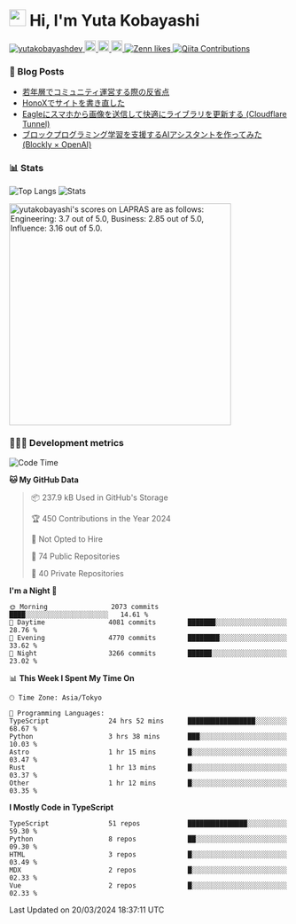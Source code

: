 <h1><img src="https://emojis.slackmojis.com/emojis/images/1613942336/14158/balloons.gif?1613942336" width="30"/> Hi, I'm Yuta Kobayashi</h1>

<p align="left"> 
  <a href="https://github.com/yutakobayashidev/yutakobayashidev/">
    <img src="https://komarev.com/ghpvc/?username=yutakobayashdev" alt="yutakobayashdev" />
  </a>
  <a href="https://mastodon.social/@yutakobayashi">
    <img height="20" src="https://img.shields.io/mastodon/follow/107202517736161782?domain=https%3A%2F%2Fmastodon.social&label=Mastodon&logo=mastodon&style=plastic" />
  </a>
  <a href="https://github.com/yutakobayashidev">
    <img height="20" src="https://img.shields.io/github/followers/yutakobayashidev?label=follow&logo=github&style=flat" />
  </a>
  <a href="https://www.reddit.com/user/yutakobayashi">
    <img height="20" src="https://img.shields.io/reddit/user-karma/combined/yutakobayashi?label=Reddit&logo=reddit&style=flat" />
  </a>
  <a href="https://zenn.dev/yutakobayashi">
    <img src="https://badgen.org/img/zenn/yutakobayashi/likes?style=plastic" alt="Zenn likes" />
  </a>
  <a href="https://qiita.com/yutakobayashi">
    <img src="https://badgen.org/img/qiita/yutakobayashi/contributions?style=plastic" alt="Qiita Contributions" />
  </a>
</p>

### 📕 Blog Posts

<!-- BLOG-POST-LIST:START -->
- [若年層でコミュニティ運営する際の反省点](https://yutakobayashi.dev/blog/./blog/junior-community)
- [HonoXでサイトを書き直した](https://yutakobayashi.dev/blog/./blog/honox)
- [Eagleにスマホから画像を送信して快適にライブラリを更新する &lpar;Cloudflare Tunnel&rpar;](https://zenn.dev/yutakobayashi/articles/eagle-cf-tunnel)
- [ブロックプログラミング学習を支援するAIアシスタントを作ってみた &lpar;Blockly × OpenAI&rpar;](https://zenn.dev/yutakobayashi/articles/blockly-openai)
<!-- BLOG-POST-LIST:END -->

### 📊 Stats

![Top Langs](https://github-readme-stats.vercel.app/api/top-langs/?username=yutakobayashidev)
![Stats](https://github-readme-stats.vercel.app/api?username=yutakobayashidev&count_private=true&show_icons=true&line_height=40)

<!--START_SECTION:lapras-card-->
<p ><a href="https://lapras.com/public/yutakobayashi" target="_blank" rel="noopener noreferrer"><img alt="yutakobayashi's scores on LAPRAS are as follows: Engineering: 3.7 out of 5.0, Business: 2.85 out of 5.0, Influence: 3.16 out of 5.0." src="https://lapras-card-generator.vercel.app/api/svg?e=3.7&b=2.85&i=3.16&b1=%23020e27&b2=%230e5593&i1=%2303102f&i2=%231688bf&l=en" width="400" ></a></p>
<!--END_SECTION:lapras-card-->

### 👩🏻‍💻 Development metrics

<!--START_SECTION:waka-->
![Code Time](http://img.shields.io/badge/Code%20Time-2%2C643%20hrs%2015%20mins-blue)

**🐱 My GitHub Data** 

> 📦 237.9 kB Used in GitHub's Storage 
 > 
> 🏆 450 Contributions in the Year 2024
 > 
> 🚫 Not Opted to Hire
 > 
> 📜 74 Public Repositories 
 > 
> 🔑 40 Private Repositories 
 > 
**I'm a Night 🦉** 

```text
🌞 Morning                2073 commits        ████░░░░░░░░░░░░░░░░░░░░░   14.61 % 
🌆 Daytime                4081 commits        ███████░░░░░░░░░░░░░░░░░░   28.76 % 
🌃 Evening                4770 commits        ████████░░░░░░░░░░░░░░░░░   33.62 % 
🌙 Night                  3266 commits        ██████░░░░░░░░░░░░░░░░░░░   23.02 % 
```


📊 **This Week I Spent My Time On** 

```text
🕑︎ Time Zone: Asia/Tokyo

💬 Programming Languages: 
TypeScript               24 hrs 52 mins      █████████████████░░░░░░░░   68.67 % 
Python                   3 hrs 38 mins       ███░░░░░░░░░░░░░░░░░░░░░░   10.03 % 
Astro                    1 hr 15 mins        █░░░░░░░░░░░░░░░░░░░░░░░░   03.47 % 
Rust                     1 hr 13 mins        █░░░░░░░░░░░░░░░░░░░░░░░░   03.37 % 
Other                    1 hr 12 mins        █░░░░░░░░░░░░░░░░░░░░░░░░   03.35 % 
```

**I Mostly Code in TypeScript** 

```text
TypeScript               51 repos            ███████████████░░░░░░░░░░   59.30 % 
Python                   8 repos             ██░░░░░░░░░░░░░░░░░░░░░░░   09.30 % 
HTML                     3 repos             █░░░░░░░░░░░░░░░░░░░░░░░░   03.49 % 
MDX                      2 repos             █░░░░░░░░░░░░░░░░░░░░░░░░   02.33 % 
Vue                      2 repos             █░░░░░░░░░░░░░░░░░░░░░░░░   02.33 % 
```




 Last Updated on 20/03/2024 18:37:11 UTC
<!--END_SECTION:waka-->
